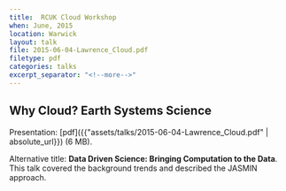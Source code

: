 ```yaml
---
title:  RCUK Cloud Workshop
when: June, 2015
location: Warwick
layout: talk
file: 2015-06-04-Lawrence_Cloud.pdf
filetype: pdf
categories: talks
excerpt_separator: "<!--more-->"
---
```


Why Cloud? Earth Systems Science
----------------------------------

Presentation: [pdf]({{"assets/talks/2015-06-04-Lawrence_Cloud.pdf" | absolute_url}}) (6 MB).

Alternative title: __Data Driven Science: Bringing Computation to the Data__. This talk covered the background trends and described the JASMIN approach.
